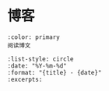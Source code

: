 # 博客

```{button-link} ./archive.html
:color: primary
阅读博文
```

```{postlist}
:list-style: circle
:date: "%Y-%m-%d"
:format: "{title} - {date}"
:excerpts:
```
